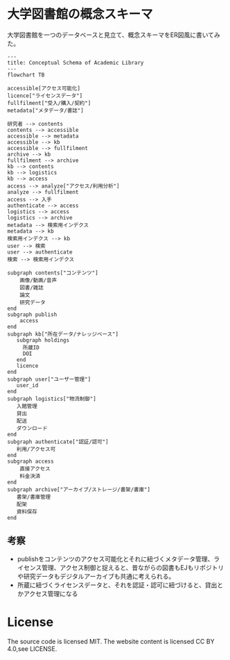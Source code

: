 # 大学図書館の概念スキーマ

大学図書館を一つのデータベースと見立て、概念スキーマをER図風に書いてみた。


```mermaid
---
title: Conceptual Schema of Academic Library
---
flowchart TB

accessible[アクセス可能化]
licence["ライセンスデータ"]
fullfilment["受入/購入/契約"]
metadata["メタデータ/書誌"]

研究者 --> contents
contents --> accessible
accessible --> metadata
accessible --> kb
accessible --> fullfilment
archive --> kb
fullfilment --> archive
kb --> contents
kb --> logistics
kb --> access
access --> analyze["アクセス/利用分析"]
analyze --> fullfilment
access --> 入手
authenticate --> access
logistics --> access
logistics --> archive
metadata --> 検索用インデクス
metadata --> kb
検索用インデクス --> kb
user --> 検索
user --> authenticate
検索 --> 検索用インデクス

subgraph contents["コンテンツ"]
    画像/動画/音声
    図書/雑誌
    論文
    研究データ
end
subgraph publish
    access
end
subgraph kb["所在データ/ナレッジベース"]
   subgraph holdings
     所蔵ID
     DOI
   end
   licence
end
subgraph user["ユーザー管理"]
   user_id
end
subgraph logistics["物流制御"]
   入館管理
   貸出
   配送
   ダウンロード
end 
subgraph authenticate["認証/認可"]
   利用/アクセス可
end
subgraph access
    直接アクセス
    料金決済
end 
subgraph archive["アーカイブ/ストレージ/書架/書庫"]
   書架/書庫管理
   配架
   資料保存
end  

```

## 考察

- publishをコンテンツのアクセス可能化とそれに紐づくメタデータ管理、ライセンス管理、アクセス制御と捉えると、昔ながらの図書もEJもリポジトリや研究データもデジタルアーカイブも共通に考えられる。
- 所蔵に紐づくライセンスデータと、それを認証・認可に紐づけると、貸出とかアクセス管理になる


# License
The source code is licensed MIT. The website content is licensed CC BY 4.0,see LICENSE.
